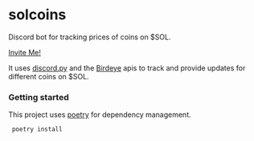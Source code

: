 # solcoins

Discord bot for tracking prices of coins on $SOL.

[Invite Me!](https://discord.com/api/oauth2/authorize?client_id=1074070921393999873&permissions=0&scope=bot%20applications.commands)

It uses [discord.py](https://discordpy.readthedocs.io/en/stable/) and the [Birdeye](https://public-api.birdeye.so/#/) apis to track and provide updates for different coins on $SOL.

### Getting started
This project uses [poetry](https://python-poetry.org/) for dependency management.
```commandline
 poetry install
```
